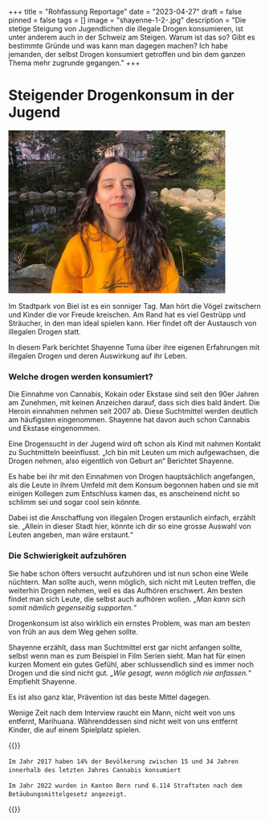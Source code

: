 +++
title = "Rohfassung Reportage"
date = "2023-04-27"
draft = false
pinned = false
tags = []
image = "shayenne-1-2-.jpg"
description = "Die stetige Steigung von Jugendlichen die illegale Drogen konsumieren, ist unter anderem auch in der Schweiz am Steigen. Warum ist das so? Gibt es bestimmte Gründe und was kann man dagegen machen? Ich habe jemanden, der selbst Drogen konsumiert getroffen und bin dem ganzen Thema mehr zugrunde gegangen."
+++
# Steigender Drogenkonsum in der Jugend

![Interview Shayenne Tuma im Stadtpark Biel 02.03.2023](shayenne-1-2-.jpg)

Im Stadtpark von Biel ist es ein sonniger Tag. Man hört die Vögel zwitschern und Kinder die vor Freude kreischen. Am Rand hat es viel Gestrüpp und Sträucher, in den man ideal spielen kann. Hier findet oft der Austausch von illegalen Drogen statt.

In diesem Park berichtet Shayenne Tuma über ihre eigenen Erfahrungen mit illegalen Drogen und deren Auswirkung auf ihr Leben.

### Welche drogen werden konsumiert?

Die Einnahme von Cannabis, Kokain oder Ekstase sind seit den 90er Jahren am Zunehmen, mit keinen Anzeichen darauf, dass sich dies bald ändert. Die Heroin einnahmen nehmen seit 2007 ab. Diese Suchtmittel werden deutlich am häufigsten eingenommen. Shayenne hat davon auch schon Cannabis und Ekstase eingenommen.

Eine Drogensucht in der Jugend wird oft schon als Kind mit nahmen Kontakt zu Suchtmitteln beeinflusst. „Ich bin mit Leuten um mich aufgewachsen, die Drogen nehmen, also eigentlich von Geburt an“ Berichtet Shayenne.

Es habe bei ihr mit den Einnahmen von Drogen hauptsächlich angefangen, als die Leute in ihrem Umfeld mit dem Konsum begonnen haben und sie mit einigen Kollegen zum Entschluss kamen das, es anscheinend nicht so schlimm sei und sogar cool sein könnte.

Dabei ist die Anschaffung von illegalen Drogen erstaunlich einfach, erzählt sie. „Allein in dieser Stadt hier, könnte ich dir so eine grosse Auswahl von Leuten angeben, man wäre erstaunt.“



### Die Schwierigkeit aufzuhören

Sie habe schon öfters versucht aufzuhören und ist nun schon eine Weile nüchtern. Man sollte auch, wenn möglich, sich nicht mit Leuten treffen, die weiterhin Drogen nehmen, weil es das Aufhören erschwert. Am besten findet man sich Leute, die selbst auch aufhören wollen. *„Man kann sich somit nämlich gegenseitig supporten.“*

Drogenkonsum ist also wirklich ein ernstes Problem, was man am besten von früh an aus dem Weg gehen sollte.

Shayenne erzählt, dass man Suchtmittel erst gar nicht anfangen sollte, selbst wenn man es zum Beispiel in Film Serien sieht. Man hat für einen kurzen Moment ein gutes Gefühl, aber schlussendlich sind es immer noch Drogen und die sind nicht gut. *„Wie gesagt, wenn möglich nie anfassen.“* Empfiehlt Shayenne.

Es ist also ganz klar, Prävention ist das beste Mittel dagegen.

Wenige Zeit nach dem Interview raucht ein Mann, nicht weit von uns entfernt, Marihuana. Währenddessen sind nicht weit von uns entfernt Kinder, die auf einem Spielplatz spielen.

{{<box>}}

`Im Jahr 2017 haben 14% der Bevölkerung zwischen 15 und 34 Jahren innerhalb des letzten Jahres Cannabis konsumiert`

`Im Jahr 2022 wurden in Kanton Bern rund 6.114 Straftaten nach dem Betäubungsmittelgesetz angezeigt.`

{{</box>}}